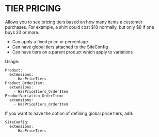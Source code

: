 TIER PRICING
============

Allows you to see pricing tiers based on how many items a customer purchases.
For example, a shirt could cost $10 normally, but only $8 if one buys 20 or
more.

- Can apply a fixed price or percentage
- Can have global tiers attached to the SiteConfig
- Can have tiers on a parent product which apply to variations

Usage:

```
Product:
  extensions:
    - HasPriceTiers
Product_OrderItem:
  extensions:
    - HasPriceTiers_OrderItem
ProductVariation_OrderItem:
  extensions:
    - HasPriceTiers_OrderItem
```

If you want to have the option of defining global price tiers, add:

```
SiteConfig:
  extensions:
    - HasPriceTiers
```
